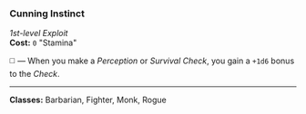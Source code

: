 ### Cunning Instinct
*1st-level Exploit*  
**Cost:** `0` "Stamina"  

◻️ — When you make a *Perception* or *Survival Check*, you gain a `+1d6` bonus to the *Check*.

---

**Classes:** Barbarian, Fighter, Monk, Rogue
